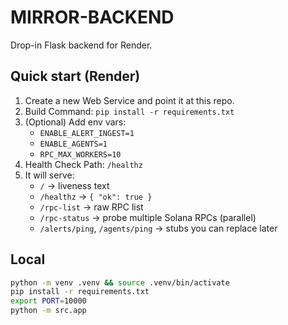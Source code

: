 # MIRROR-BACKEND

Drop-in Flask backend for Render.

## Quick start (Render)
1. Create a new Web Service and point it at this repo.
2. Build Command: `pip install -r requirements.txt`
3. (Optional) Add env vars:
   - `ENABLE_ALERT_INGEST=1`
   - `ENABLE_AGENTS=1`
   - `RPC_MAX_WORKERS=10`
4. Health Check Path: `/healthz`
5. It will serve:
   - `/` → liveness text
   - `/healthz` → `{ "ok": true }`
   - `/rpc-list` → raw RPC list
   - `/rpc-status` → probe multiple Solana RPCs (parallel)
   - `/alerts/ping`, `/agents/ping` → stubs you can replace later

## Local
```bash
python -m venv .venv && source .venv/bin/activate
pip install -r requirements.txt
export PORT=10000
python -m src.app
```
